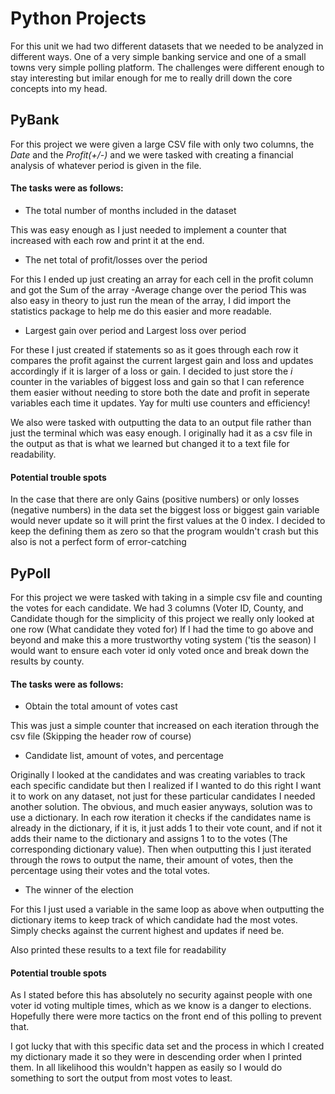 # Python Projects
For this unit we had two different datasets that we needed to be analyzed in different ways. One of a very simple banking service and one of a small towns very simple polling platform. The challenges were different enough to stay interesting but imilar enough for me to really drill down the core concepts into my head.
## PyBank
For this project we were given a large CSV file with only two columns, the *Date* and the *Profit(+/-)* and we were tasked with creating a financial analysis of whatever period is given in the file.
#### The tasks were as follows:
- The total number of months included in the dataset

This was easy enough as I just needed to implement a counter that increased with each row and print it at the end.
- The net total of profit/losses over the period

For this I ended up just creating an array for each cell in the profit column and got the Sum of the array
-Average change over the period
This was also easy in theory to just run the mean of the array, I did import the statistics package to help me do this easier and more readable. 
- Largest gain over period and Largest loss over period

For these I just created if statements so as it goes through each row it compares the profit against the current largest gain and loss and updates accordingly if it is larger of a loss or gain. I decided to just store the *i* counter in the variables of biggest loss and gain so that I can reference them easier without needing to store both the date and profit in seperate variables each time it updates. Yay for multi use counters and efficiency!

We also were tasked with outputting the data to an output file rather than just the terminal which was easy enough. I originally had it as a csv file in the output as that is what we learned but changed it to a text file for readability.

#### Potential trouble spots
In the case that there are only Gains (positive numbers) or only losses (negative numbers) in the data set the biggest loss or biggest gain variable would never update so it will print the first values at the 0 index. I decided to keep the defining them as zero so that the program wouldn't crash but this also is not a perfect form of error-catching

## PyPoll
For this project we were tasked with taking in a simple csv file and counting the votes for each candidate. We had 3 columns (Voter ID, County, and Candidate though for the simplicity of this project we really only looked at one row (What candidate they voted for) If I had the time to go above and beyond and make this a more trustworthy voting system ('tis the season) I would want to ensure each voter id only voted once and break down the results by county.
#### The tasks were as follows:
- Obtain the total amount of votes cast

This was just a simple counter that increased on each iteration through the csv file (Skipping the header row of course) 
- Candidate list, amount of votes, and percentage

Originally I looked at the candidates and was creating variables to track each specific candidate but then I realized if I wanted to do this right I want it to work on any dataset, not just for these particular candidates I needed another solution. The obvious, and much easier anyways, solution was to use a dictionary. In each row iteration it checks if the candidates name is already in the dictionary, if it is, it just adds 1 to their vote count, and if not it adds their name to the dictionary and assigns 1 to to the votes (The corresponding dictionary value). Then when outputting this I just iterated through the rows to output the name, their amount of votes, then the percentage using their votes and the total votes.
- The winner of the election

For this I just used a variable in the same loop as above when outputting the dictionary items to keep track of which candidate had the most votes. Simply checks against the current highest and updates if need be.

Also printed these results to a text file for readability

#### Potential trouble spots
As I stated before this has absolutely no security against people with one voter id voting multiple times, which as we know is a danger to elections. Hopefully there were more tactics on the front end of this polling to prevent that.

I got lucky that with this specific data set and the process in which I created my dictionary made it so they were in descending order when I printed them. In all likelihood this wouldn't happen as easily so I would do something to sort the output from most votes to least.
